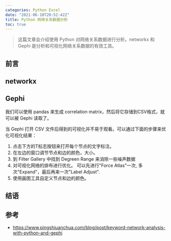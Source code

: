 ```yaml
---
categories: Python Excel
date: "2021-06-10T20:52:42Z"
title: Python 网络关系数据分析
toc: true
---
```


> 这篇文章会介绍使用 Python 对网络关系数据进行分析。networkx 和 Gephi 是分析和可视化网络关系数据的有效工具。

## 前言

## networkx

## Gephi

我们可以使用 pandas 来生成 correlation matrix，然后将它存储到CSV格式，就可以被 Gephi 读取了。

当 Gephi 打开 CSV 文件后得到的可视化并不易于观看。可以通过下面的步骤来优化可视化结果：

1. 点击下方的T标志按钮来打开每个节点的文字标注。
2. 在左边的窗口调节节点和边的颜色，大小。
3. 到 Filter Gallery 中找到 Degreen Range 来消除一些噪声数据
4. 对可视化网络的排布进行优化。 可以先进行"Force Atlas"一次, 多次"Expand"，最后再来一次"Label Adjust".
5. 使用画图工具自定义节点和边的颜色。

## 结语

## 参考

* <https://www.pingshiuanchua.com/blog/post/keyword-network-analysis-with-python-and-gephi>
